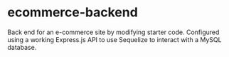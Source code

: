 # ecommerce-backend
Back end for an e-commerce site by modifying starter code. Configured using a working Express.js API to use Sequelize to interact with a MySQL database.
